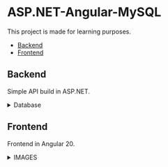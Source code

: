 # ASP.NET-Angular-MySQL

This project is made for learning purposes.

- [Backend](#backend)
- [Frontend](#frontend)

## Backend

Simple API build in ASP.NET.

<details>
<summary>Database</summary>

<p align="center">
<img src="./images/er.png"/>
</p>
</details>

## Frontend

Frontend in Angular 20.

<details>
<summary>IMAGES</summary>

- Home:

<img src="./images/Home.png" />
<hr/>

- About:

<img src="./images/About.png" />
<hr/>

- Shop:

<img src="./images/Shop.png" />
<hr/>

- Vehicle:

<img src="./images/Vehicle.png">
<hr/>

- Garage:

<img src="./images/Garage.png">
<hr/>

- Register:

<img src="./images/Registration.png" />
<hr/>

- Login:

<img src="./images/Login.png" />
<hr/>

- My Account:

<img src="./images/MyAccount.png" />
<hr/>

</details>
